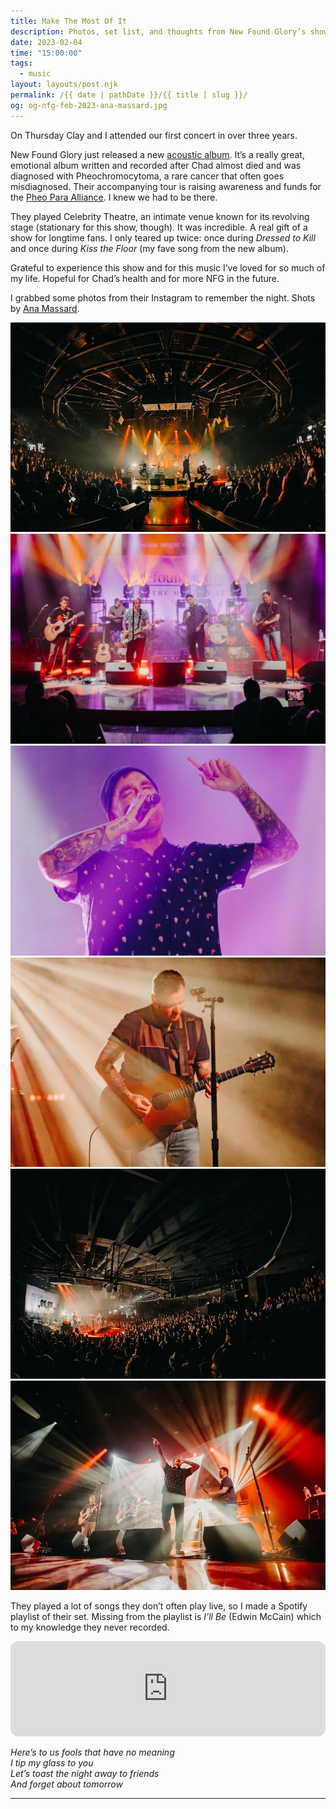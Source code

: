 ```yaml
---
title: Make The Most Of It
description: Photos, set list, and thoughts from New Found Glory’s show in Phoenix on their 2023 acoustic tour.
date: 2023-02-04
time: "15:00:00"
tags: 
  - music
layout: layouts/post.njk
permalink: /{{ date | pathDate }}/{{ title | slug }}/
og: og-nfg-feb-2023-ana-massard.jpg
---
```


On Thursday Clay and I attended our first concert in over three years. 

New Found Glory just released a new [acoustic album](https://orcd.co/6v5lygb). It’s a really great, emotional album written and recorded after Chad almost died and was diagnosed with Pheochromocytoma, a rare cancer that often goes misdiagnosed. Their accompanying tour is raising awareness and funds for the [Pheo Para Alliance](https://pheopara.org/). I knew we had to be there.

They played Celebrity Theatre, an intimate venue known for its revolving stage (stationary for this show, though). It was incredible. A real gift of a show for longtime fans. I only teared up twice: once during _Dressed to Kill_ and once during _Kiss the Floor_ (my fave song from the new album).

Grateful to experience this show and for this music I’ve loved for so much of my life. Hopeful for Chad’s health and for more NFG in the future.

I grabbed some photos from their Instagram to remember the night. Shots by [Ana Massard](https://www.instagram.com/anamassard/).

![New Found Glory performing](/img/nfg-feb-2023-ana-massard-1.jpg)
![NFG on stage](/img/nfg-feb-2023-ana-massard-6.jpg)
![Jordan singing](/img/nfg-feb-2023-ana-massard-3.jpg)
![Chad playing guitar](/img/nfg-feb-2023-ana-massard-4.jpg)
![the stage and crowd at Celebrity Theatre](/img/nfg-feb-2023-ana-massard-2.jpg)
![NFG on stage](/img/nfg-feb-2023-ana-massard-8.jpg)

They played a lot of songs they don’t often play live, so I made a Spotify playlist of their set. Missing from the playlist is _I’ll Be_ (Edwin McCain) which to my knowledge they never recorded.

<iframe style="border-radius:12px" src="https://open.spotify.com/embed/playlist/6cjv5aYEVMWt8RDZlBjJYR?utm_source=generator&theme=0" width="100%" height="152" frameBorder="0" allowfullscreen="" allow="autoplay; clipboard-write; encrypted-media; fullscreen; picture-in-picture" loading="lazy"></iframe>

*Here’s to us fools that have no meaning  
I tip my glass to you  
Let’s toast the night away to friends  
And forget about tomorrow*

---
